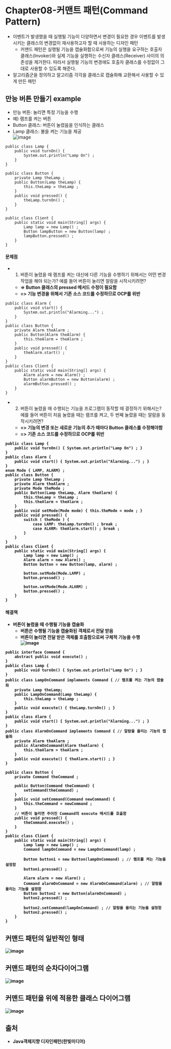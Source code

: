 # Chapter08-커맨트 패턴(Command Pattern)
- 이벤트가 발생했을 때 실행될 기능이 다양하면서 변경이 필요한 경우 이벤트를 발생시키는 클래스의 변경없이 재사용하고자 할 때 사용하는 디자인 패턴
    - 커맨드 패턴은 실행될 기능을 캡슐화함으로써 기능의 실행을 요구하는 호출자 클래스(Invoker)와 실제 기능을 실행하는 수신자 클래스(Receiver) 사이의 의존성을 제거한다. 따라서 실행될 기능의 변경에도 호출자 클래스를 수정없이 그대로 사용할 수 있도록 해준다.
- 알고리즘군을 정의하고 알고리즘 각각을 클래스로 캡슐화해 교환해서 사용할 수 있게 만든 패턴

## 만능 버튼 만들기 example
- 만능 버튼: 눌리면 특정 기능을 수행
- 예) 램프를 켜는 버튼
- Button 클래스: 버튼이 눌렸음을 인식하는 클래스
- Lamp 클래스: 불을 켜는 기능을 제공<br>
![image](https://user-images.githubusercontent.com/44339530/110296685-f19aad00-8035-11eb-92ce-d0f2be586cd9.png)<br>

~~~
public class Lamp {
	public void turnOn() {
		System.out.println("Lamp On") ;
	}
}

public class Button {
	private Lamp theLamp ;
	public Button(Lamp theLamp) {
		this.theLamp = theLamp ;
	}
	public void pressed() {
		theLamp.turnOn() ;
	}
}

public class Client {
	public static void main(String[] args) {
		Lamp lamp = new Lamp() ;
		Button lampButton = new Button(lamp) ;
		lampButton.pressed() ;
	}
}
~~~

#### 문제점
- 1) 버튼이 눌렸을 때 램프를 켜는 대신에 다른 기능을 수행하기 위해서는 어떤 변경 작업을 해야 되는가? 예를 들어 버튼이 눌리면 알람을 시작시키려면?
    - <b>=> Button 클래스의 pressed 메서드 수정이 필요함</b>
    - <b>=> 기능 변경을 위해서 기존 소스 코드를 수정하므로 OCP를 위반</b>
~~~
public class Alarm {
	public void start() {
		System.out.println("Alarming...") ;
	}
}
public class Button {
	private Alarm theAlarm ;	
	public Button(Alarm theAlarm) {
		this.theAlarm = theAlarm ;
	}
	public void pressed() {
		theAlarm.start() ;
	}
}
public class Client {
	public static void main(String[] args) {
		Alarm alarm = new Alarm() ;		
		Button alarmButton = new Button(alarm) ;
		alarmButton.pressed() ;
	}
}
~~~
- 2) 버튼이 눌렸을 때 수행되는 기능을 프로그램이 동작할 때 결정하기 위해서는? 예를 들어 버튼이 처음 눌렸을 때는 램프를 켜고, 두 번째 눌렸을 때는 알람을 동작시키려면?
    - <b>=> 기능의 변경 또는 새로운 기능의 추가 때마다 Button 클래스를 수정해야함
    - <b>=> 기존 소스 코드를 수정하므로 OCP를 위반</b>
~~~
public class Lamp {
	public void turnOn() { System.out.println("Lamp On") ; }
}
public class Alarm {
	public void start() { System.out.println("Alarming...") ; }
}
enum Mode { LAMP, ALARM} ;
public class Button {
	private Lamp theLamp ;
	private Alarm theAlarm ;
	private Mode theMode ;
	public Button(Lamp theLamp, Alarm theAlarm) {
		this.theLamp = theLamp ;
		this.theAlarm = theAlarm ;
	}
	public void setMode(Mode mode) { this.theMode = mode ; }
	public void pressed() {
		switch ( theMode ) {
			case LAMP: theLamp.turnOn() ; break ;
			case ALARM: theAlarm.start() ; break ;
		}
	}
}
public class Client {
	public static void main(String[] args) {
		Lamp lamp = new Lamp() ;
		Alarm alarm = new Alarm() ;		
		Button button = new Button(lamp, alarm) ;
		
		button.setMode(Mode.LAMP) ;
		button.pressed() ;
		
		button.setMode(Mode.ALARM) ;
		button.pressed() ;
	}
}
~~~

#### 해결책
- 버튼이 눌렸을 때 수행될 기능을 캡슐화
    - 버튼은 수행될 기능을 캡슐화된 객체로서 전달 받음
    - 버튼이 눌리면 전달 받은 객체를 호출함으로써 구체적 기능을 수행<br>
![image](https://user-images.githubusercontent.com/44339530/110299601-396f0380-8039-11eb-9ec9-5c1f6cfec11c.png)<br>

~~~
public interface Command {
	abstract public void execute() ;
}
public class Lamp {
	public void turnOn() { System.out.println("Lamp On") ; }
}
public class LampOnCommand implements Command { // 램프를 켜는 기능의 캡슐화
	private Lamp theLamp;
	public LampOnCommand(Lamp theLamp) {
		this.theLamp = theLamp ;
	}
	public void execute() { theLamp.turnOn() ; }
}
public class Alarm {
	public void start() { System.out.println("Alarming...") ; }
}
public class AlarmOnCommand implements Command { // 알람을 울리는 기능의 캡슐화
	private Alarm theAlarm ;
	public AlarmOnCommand(Alarm theAlarm) {
		this.theAlarm = theAlarm ;
	}
	public void execute() { theAlarm.start() ; }
}

public class Button {
	private Command theCommand ;

	public Button(Command theCommand) {
		setCommand(theCommand) ;
	}
	public void setCommand(Command newCommand) {
		this.theCommand = newCommand ;
	}
	// 버튼이 눌리면 주어진 Command의 execute 메서드를 호출함
	public void pressed() { 
		theCommand.execute() ;	
	}
}
public class Client {
	public static void main(String[] args) {
		Lamp lamp = new Lamp() ;
		Command lampOnCommand = new LampOnCommand(lamp) ;
		
		Button button1 = new Button(lampOnCommand) ; // 램프를 켜는 기능을 설정함
		button1.pressed() ;
				
		Alarm alarm = new Alarm() ;
		Command alarmOnCommand = new AlarmOnCommand(alarm) ; // 알람을 울리는 기능을 설정함
		Button button2 = new Button(alarmOnCommand) ;
		button2.pressed() ;
		
		button2.setCommand(lampOnCommand) ; // 알람을 울리는 기능을 설정함
		button2.pressed() ;
	}
}
~~~

## 커맨드 패턴의 일반적인 형태
![image](https://user-images.githubusercontent.com/44339530/110300161-ea759e00-8039-11eb-98a3-e8e1788015d5.png)

## 커맨드 패턴의 순차다이어그램
![image](https://user-images.githubusercontent.com/44339530/110300265-05e0a900-803a-11eb-99ac-9beb8e4a1848.png)

## 커맨드 패턴을 위에 적용한 클래스 다이어그램
![image](https://user-images.githubusercontent.com/44339530/110300403-2c064900-803a-11eb-9dfd-bcc948a4b9cd.png)

## 출처
- Java객체지향 디자인패턴(한빛미디어)